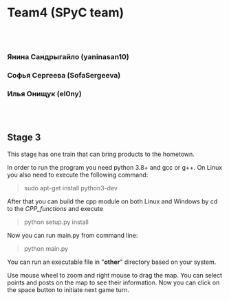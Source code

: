 # Team4 (SPyC team)
<br/><br/>
### Янина Сандрыгайло (yaninasan10)

### Софья Сергеева (SofaSergeeva)

### Илья Онищук (el0ny)

<br/><br/>
## Stage 3
This stage has one train that can bring products to the hometown.


In order to run the program you need python 3.8+ and gcc or g++.
On Linux you also need to execute the following command:

>sudo apt-get install python3-dev

After that you can build the cpp module on both Linux and Windows by cd to the *CPP_functions* and execute

>python setup.py install

Now you can run main.py from command line:

>python main.py

You can run an executable file in "**other**" directory based on your system. 

Use mouse wheel to zoom and right mouse to drag the map. 
You can select points and posts on the map to see their information. 
Now you can click on the space button to initiate next game turn.